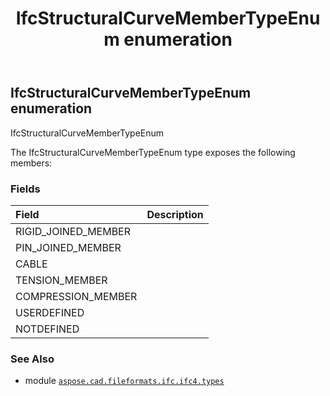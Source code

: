 ﻿---
title: IfcStructuralCurveMemberTypeEnum enumeration
second_title: Aspose.CAD for Python via .NET API References
description: 
type: docs
weight: 3620
url: /python-net/aspose.cad.fileformats.ifc.ifc4.types/ifcstructuralcurvemembertypeenum/
is_root: false
---

## IfcStructuralCurveMemberTypeEnum enumeration

IfcStructuralCurveMemberTypeEnum



The IfcStructuralCurveMemberTypeEnum type exposes the following members:

### Fields
| Field | Description |
| :- | :- |
| RIGID_JOINED_MEMBER |  |
| PIN_JOINED_MEMBER |  |
| CABLE |  |
| TENSION_MEMBER |  |
| COMPRESSION_MEMBER |  |
| USERDEFINED |  |
| NOTDEFINED |  |



### See Also
* module [`aspose.cad.fileformats.ifc.ifc4.types`](..)
